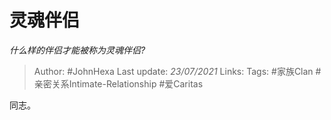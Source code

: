 # 灵魂伴侣
*什么样的伴侣才能被称为灵魂伴侣?*

> Author: #JohnHexa
Last update: *23/07/2021* 
Links:
Tags: #家族Clan #亲密关系Intimate-Relationship #爱Caritas 

 
同志。



